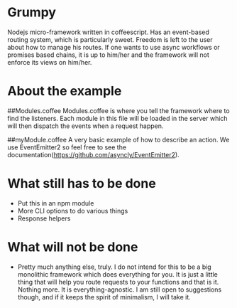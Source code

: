 Grumpy
======

Nodejs micro-framework written in coffeescript. Has an event-based routing system, which is particularly sweet. Freedom is left to the user about how to manage his routes. If one wants to use async workflows or promises based chains, it is up to him/her and the framework will not enforce its views on him/her.

About the example
=================

##Modules.coffee
Modules.coffee is where you tell the framework where to find the listeners. Each module in this file will be loaded in the server which will then dispatch the events when a request happen.

##myModule.coffee
A very basic example of how to describe an action. We use EventEmitter2 so feel free to see the documentation(https://github.com/asyncly/EventEmitter2). 


What still has to be done
=========================

* Put this in an npm module
* More CLI options to do various things
* Response helpers

What will not be done
=====================

* Pretty much anything else, truly. I do not intend for this to be a big monolithic framework which does everything for you. It is just a little thing that will help you route requests to your functions and that is it. Nothing more. It is everything-agnostic. I am still open to suggestions though, and if it keeps the spirit of minimalism, I will take it.


